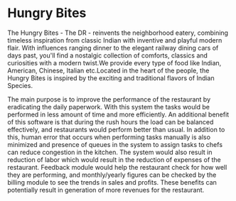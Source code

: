 # Hungry Bites

The Hungry Bites - The DR - reinvents the neighborhood eatery, combining timeless inspiration from classic Indian with inventive and playful modern flair. With influences ranging dinner to the elegant railway dining cars of days past, you'll find a nostalgic collection of comforts, classics and curiosities with a modern twist.We provide every type of food like Indian, American, Chinese, Italian etc.Located in the heart of the people, the Hungry Bites is inspired by the exciting and traditional flavors of Indian Species.

The main purpose is to improve the performance of the restaurant by eradicating the daily paperwork.
With this system the tasks would be performed in less amount of time and more efficiently. An
additional benefit of this software is that during the rush hours the load can be balanced effectively,
and restaurants would perform better than usual. In addition to this, human error that occurs when
performing tasks manually is also minimized and presence of queues in the system to assign tasks to
chefs can reduce congestion in the kitchen. The system would also result in reduction of labor which
would result in the reduction of expenses of the restaurant. Feedback module would help the restaurant
check for how well they are performing, and monthly/yearly figures can be checked by the billing
module to see the trends in sales and profits. These benefits can potentially result in generation of
more revenues for the restaurant.